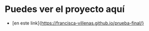 # Puedes ver el proyecto aquí

- [en este link]{https://francisca-villenas.github.io/prueba-final/}
